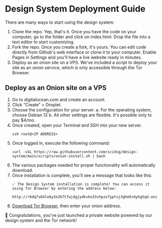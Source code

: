 # Design System Deployment Guide

There are many ways to start using the design system:

1. Clone the repo. Yep, that's it. Once you have the code on your computer, go to the folder and click on index.html. Drop the file into a text editor to start customizing.
2. Fork the repo. Once you create a fork, it's yours. You can edit code directly from Github's web interface or clone it to your computer. Enable Pages in Settings and you'll have a live website ready in minutes.
3. Deploy as an onion site on a VPS. We've included a script to deploy your site as an onion service, which is only accessible through the Tor Browser.

## Deploy as an Onion site on a VPS

1. Go to digitalocean.com and create an account.
2. Click "Create" > Droplet.
3. Choose the configuration for your server.
   a. For the operating system, choose Debian 12
   b. All other settings are flexible. It's possible only to pay $4/mo.
4. Once created, open your Terminal and SSH into your new server.
   ```
   ssh root@<IP ADDRESS>
   ```
5. Once logged in, execute the following command:
   ```
   curl -sSL https://raw.githubusercontent.com/scidsg/design-system/main/scripts/onion-install.sh | bash
   ```
6. The various packages needed for proper functionality will automatically download.
7. Once installation is complete, you'll see a message that looks like this:
   ```
   ✅ The Design System installation is complete! You can access it using Tor Browser by entering the address below:
                                               
   http://r6dq7s64lo6y3e267tfwjdgjydkvko33vhpzo7yptvj3ghm5n4yhg5qd.onion
   ```
8. [Download Tor Browser](https://www.torproject.org/download/), then enter your onion address.

🎉 Congratulations, you've just launched a private website powered by our design system and the Tor network!
